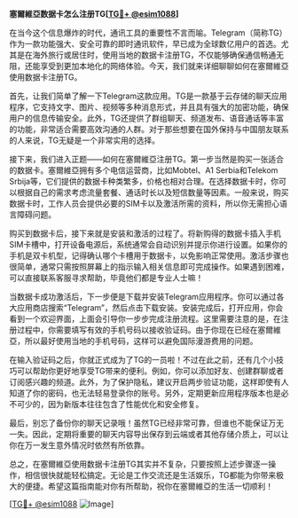 **塞爾維亞数据卡怎么注册TG[[TG💪+ @esim1088](https://t.me/s/esim1088)]**

在当今这个信息爆炸的时代，通讯工具的重要性不言而喻。Telegram（简称TG）作为一款功能强大、安全可靠的即时通讯软件，早已成为全球数亿用户的首选。尤其是在海外旅行或居住时，使用当地的数据卡注册TG，不仅能够确保通信畅通无阻，还能享受到更加本地化的网络体验。今天，我们就来详细聊聊如何在塞爾維亞使用数据卡注册TG。

首先，让我们简单了解一下Telegram这款应用。TG是一款基于云存储的聊天应用程序，它支持文字、图片、视频等多种消息形式，并且具有强大的加密功能，确保用户的信息传输安全。此外，TG还提供了群组聊天、频道发布、语音通话等丰富的功能，非常适合需要高效沟通的人群。对于那些想要在国外保持与中国朋友联系的人来说，TG无疑是一个非常实用的选择。

接下来，我们进入正题——如何在塞爾維亞注册TG。第一步当然是购买一张适合的数据卡。塞爾維亞拥有多个电信运营商，比如Mobtel、A1 Serbia和Telekom Srbija等，它们提供的数据卡种类繁多，价格也相对合理。在选择数据卡时，你可以根据自己的需求考虑流量套餐、通话时长以及短信数量等因素。一般来说，购买数据卡时，工作人员会提供必要的SIM卡以及激活所需的资料，所以你无需担心语言障碍问题。

购买到数据卡后，接下来就是安装和激活的过程了。将新购得的数据卡插入手机SIM卡槽中，打开设备电源后，系统通常会自动识别并提示你进行设置。如果你的手机是双卡机型，记得确认哪个卡槽用于数据卡，以免影响正常使用。激活步骤也很简单，通常只需按照屏幕上的指示输入相关信息即可完成操作。如果遇到困难，可以直接联系客服寻求帮助，毕竟他们都是专业人士嘛！

当数据卡成功激活后，下一步便是下载并安装Telegram应用程序。你可以通过各大应用商店搜索“Telegram”，然后点击下载安装。安装完成后，打开应用，你会看到一个欢迎界面，上面会引导你一步步完成注册流程。这里需要注意的是，在注册过程中，你需要填写有效的手机号码以接收验证码。由于你现在已经在塞爾維亞，所以最好使用当地的手机号码，这样可以避免国际漫游费用的问题。

在输入验证码之后，你就正式成为了TG的一员啦！不过在此之前，还有几个小技巧可以帮助你更好地享受TG带来的便利。例如，你可以添加好友、创建群聊或者订阅感兴趣的频道。此外，为了保护隐私，建议开启两步验证功能，这样即使有人知道了你的密码，也无法轻易登录你的账号。另外，定期更新应用程序版本也是必不可少的，因为新版本往往包含了性能优化和安全修复。

最后，别忘了备份你的聊天记录哦！虽然TG已经非常可靠，但谁也不能保证万无一失。因此，定期将重要的聊天内容导出保存到云端或者其他存储介质上，可以让你在万一发生意外情况时依然有所依靠。

总之，在塞爾維亞使用数据卡注册TG其实并不复杂，只要按照上述步骤逐一操作，相信很快就能轻松搞定。无论是工作交流还是生活娱乐，TG都能为你带来极大的便捷。希望这篇指南能对你有所帮助，祝你在塞爾維亞的生活一切顺利！

[[TG💪+ @esim1088](https://t.me/s/esim1088) ![Image](https://i.postimg.cc/4NQfJmqS/Snipaste-2025-05-13-00-14-12.png)]